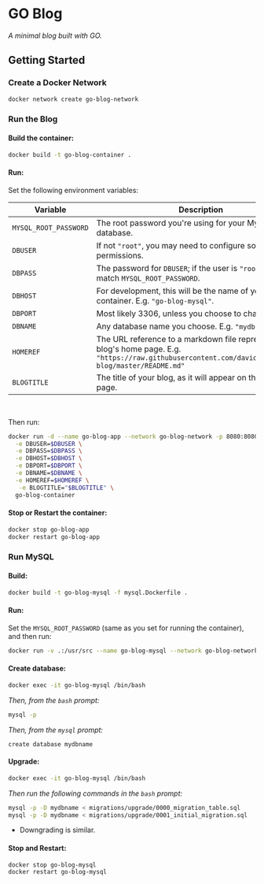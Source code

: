 # GO Blog

_A minimal blog built with GO._

## Getting Started

### Create a Docker Network

```sh
docker network create go-blog-network
```

### Run the Blog

#### Build the container:

```sh
docker build -t go-blog-container .
```

#### Run:

Set the following environment variables:

| Variable              | Description                                                                                                                                               |
| --------------------- | --------------------------------------------------------------------------------------------------------------------------------------------------------- |
| `MYSQL_ROOT_PASSWORD` | The root password you're using for your MySQL database.                                                                                                   |
| `DBUSER`              | If not `"root"`, you may need to configure some permissions.                                                                                              |
| `DBPASS`              | The password for `DBUSER`; if the user is `"root"`, this will match `MYSQL_ROOT_PASSWORD`.                                                                |
| `DBHOST`              | For development, this will be the name of your MySQL container. E.g. `"go-blog-mysql"`.                                                                   |
| `DBPORT`              | Most likely 3306, unless you choose to change it.                                                                                                         |
| `DBNAME`              | Any database name you choose. E.g. `"mydbname"`.                                                                                                          |
| `HOMEREF`             | The URL reference to a markdown file representing the blog's home page. E.g. `"https://raw.githubusercontent.com/davidhammaker/go-blog/master/README.md"` |
| `BLOGTITLE`           | The title of your blog, as it will appear on the top of each page.                                                                                        |

<br />

Then run:

```sh
docker run -d --name go-blog-app --network go-blog-network -p 8080:8080 \
  -e DBUSER=$DBUSER \
  -e DBPASS=$DBPASS \
  -e DBHOST=$DBHOST \
  -e DBPORT=$DBPORT \
  -e DBNAME=$DBNAME \
  -e HOMEREF=$HOMEREF \
   -e BLOGTITLE="$BLOGTITLE" \
  go-blog-container
```

#### Stop or Restart the container:

```sh
docker stop go-blog-app
docker restart go-blog-app
```

### Run MySQL

#### Build:

```sh
docker build -t go-blog-mysql -f mysql.Dockerfile .
```

#### Run:

Set the `MYSQL_ROOT_PASSWORD` (same as you set for running the container), and then run:

```sh
docker run -v .:/usr/src --name go-blog-mysql --network go-blog-network -p 3306:3306 -e MYSQL_ROOT_PASSWORD=$MYSQL_ROOT_PASSWORD -d go-blog-mysql
```

#### Create database:

```sh
docker exec -it go-blog-mysql /bin/bash
```

_Then, from the `bash` prompt:_

```sh
mysql -p
```

_Then, from the `mysql` prompt:_

```
create database mydbname
```

#### Upgrade:

```sh
docker exec -it go-blog-mysql /bin/bash
```

_Then run the following commands in the `bash` prompt:_

```sh
mysql -p -D mydbname < migrations/upgrade/0000_migration_table.sql
mysql -p -D mydbname < migrations/upgrade/0001_initial_migration.sql
```

- Downgrading is similar.

#### Stop and Restart:

```sh
docker stop go-blog-mysql
docker restart go-blog-mysql
```
